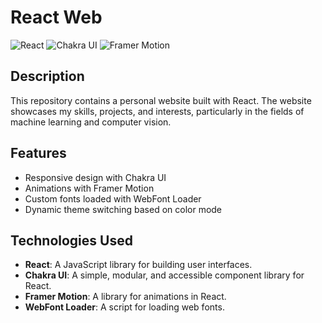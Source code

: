 # React Web

![React](https://img.shields.io/badge/React-18.2.0-blue.svg)
![Chakra UI](https://img.shields.io/badge/Chakra--UI-1.8.8-blue.svg)
![Framer Motion](https://img.shields.io/badge/Framer--Motion-4.1.17-blue.svg)

## Description

This repository contains a personal website built with React. The website showcases my skills, projects, and interests, particularly in the fields of machine learning and computer vision.

## Features

- Responsive design with Chakra UI
- Animations with Framer Motion
- Custom fonts loaded with WebFont Loader
- Dynamic theme switching based on color mode

## Technologies Used

- **React**: A JavaScript library for building user interfaces.
- **Chakra UI**: A simple, modular, and accessible component library for React.
- **Framer Motion**: A library for animations in React.
- **WebFont Loader**: A script for loading web fonts.

